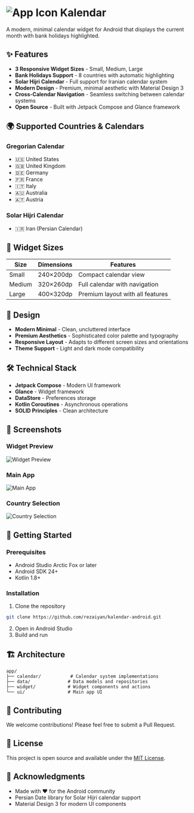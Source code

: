 # ![App Icon](app/src/main/ic_launcher-playstore.png) Kalendar

A modern, minimal calendar widget for Android that displays the current month with bank holidays highlighted.


## ✨ Features

- **3 Responsive Widget Sizes** - Small, Medium, Large
- **Bank Holidays Support** - 8 countries with automatic highlighting
- **Solar Hijri Calendar** - Full support for Iranian calendar system
- **Modern Design** - Premium, minimal aesthetic with Material Design 3
- **Cross-Calendar Navigation** - Seamless switching between calendar systems
- **Open Source** - Built with Jetpack Compose and Glance framework

## 🌍 Supported Countries & Calendars

### Gregorian Calendar
- 🇺🇸 United States
- 🇬🇧 United Kingdom  
- 🇩🇪 Germany
- 🇫🇷 France
- 🇮🇹 Italy
- 🇦🇺 Australia
- 🇦🇹 Austria

### Solar Hijri Calendar
- 🇮🇷 Iran (Persian Calendar)

## 📱 Widget Sizes

| Size | Dimensions | Features |
|------|------------|----------|
| Small | 240×200dp | Compact calendar view |
| Medium | 320×260dp | Full calendar with navigation |
| Large | 400×320dp | Premium layout with all features |

## 🎨 Design

- **Modern Minimal** - Clean, uncluttered interface
- **Premium Aesthetics** - Sophisticated color palette and typography
- **Responsive Layout** - Adapts to different screen sizes and orientations
- **Theme Support** - Light and dark mode compatibility

## 🛠️ Technical Stack

- **Jetpack Compose** - Modern UI framework
- **Glance** - Widget framework
- **DataStore** - Preferences storage
- **Kotlin Coroutines** - Asynchronous operations
- **SOLID Principles** - Clean architecture

## 📸 Screenshots

### Widget Preview
![Widget Preview](screenshots/sc1.png)

### Main App
![Main App](screenshots/sc2.png)

### Country Selection
![Country Selection](screenshots/sc3.png)

## 🚀 Getting Started

### Prerequisites
- Android Studio Arctic Fox or later
- Android SDK 24+
- Kotlin 1.8+

### Installation
1. Clone the repository
```bash
git clone https://github.com/rezaiyan/kalendar-android.git
```

2. Open in Android Studio
3. Build and run

## 🏗️ Architecture

```
app/
├── calendar/           # Calendar system implementations
├── data/              # Data models and repositories
├── widget/            # Widget components and actions
└── ui/                # Main app UI
```

## 🤝 Contributing

We welcome contributions! Please feel free to submit a Pull Request.

## 📄 License

This project is open source and available under the [MIT License](LICENSE).

## 🙏 Acknowledgments

- Made with ❤️ for the Android community
- Persian Date library for Solar Hijri calendar support
- Material Design 3 for modern UI components